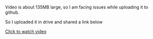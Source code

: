 Video is about 135MB large, so I am facing issues while uploading it to github.

So I uploaded it in drive and shared a link below


[Click to watch video](https://drive.google.com/open?id=1tbnAaIXhNZwtB78Qdb-M_By9f1VGZ3lv)
